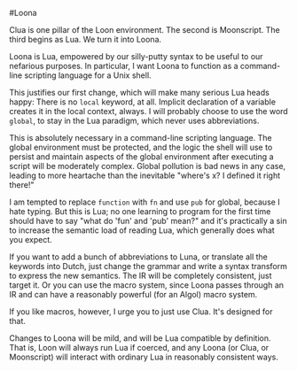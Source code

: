 #Loona

Clua is one pillar of the Loon environment. The second is Moonscript. The third begins as Lua. We turn it into Loona.

Loona is Lua, empowered by our silly-putty syntax to be useful to our nefarious purposes. In particular, I want Loona to function as a command-line scripting language for a Unix shell.

This justifies our first change, which will make many serious Lua heads happy: There is no `local` keyword, at all. Implicit declaration of a variable creates it in the local context, always. I will probably choose to use the word `global`, to stay in the Lua paradigm, which never uses abbreviations. 

This is absolutely necessary in a command-line scripting language. The global environment must be protected, and the logic the shell will use to persist and maintain aspects of the global environment after executing a script will be moderately complex. Global pollution is bad news in any case, leading to more heartache than the inevitable "where's x? I defined it right there!"

I am tempted to replace `function` with `fn` and use `pub` for global, because I hate typing. But this is Lua; no one learning to program for the first time should have to say "what do 'fun' and 'pub' mean?" and it's practically a sin to increase the semantic load of reading Lua, which generally does what you expect. 

If you want to add a bunch of abbreviations to Luna, or translate all the keywords into Dutch, just change the grammar and write a syntax transform to express the new semantics. The IR will be completely consistent, just target it. Or you can use the macro system, since Loona passes through an IR and can have a reasonably powerful (for an Algol) macro system.

If you like macros, however, I urge you to just use Clua. It's designed for that. 

Changes to Loona will be mild, and will be Lua compatible by definition. That is, Loon will always run Lua if coerced, and any Loona (or Clua, or Moonscript) will interact with ordinary Lua in reasonably consistent ways.